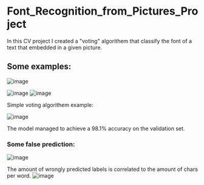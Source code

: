 # Font_Recognition_from_Pictures_Project
In this CV project I created a "voting" algorithem that classify the font of a text that embedded in a given picture.






## Some examples:
![image](https://user-images.githubusercontent.com/26565498/186658488-3403b1b0-01f0-4e09-b38c-dde116acf485.png)

![image](https://user-images.githubusercontent.com/26565498/186658592-c96c55bc-14c1-4056-96b3-235aaf22f202.png)
![image](https://user-images.githubusercontent.com/26565498/186658615-683dcb25-d215-48b1-ad0d-dbfdbbff0f58.png)


Simple voting algorithem example:

![image](https://user-images.githubusercontent.com/26565498/186658901-2720b69c-acf8-471d-8a95-2b0cb0063123.png)


The model managed to achieve a 98.1% accuracy on the validation set.


### Some false prediction:
![image](https://user-images.githubusercontent.com/26565498/186659230-630f77d7-ad64-4bd3-a284-83357c5be7b9.png)


The amount of wrongly predicted labels is correlated to the amount of chars per word.
![image](https://user-images.githubusercontent.com/26565498/186659463-a2b17b57-91ea-4961-88ad-bc036c8e085c.png)
